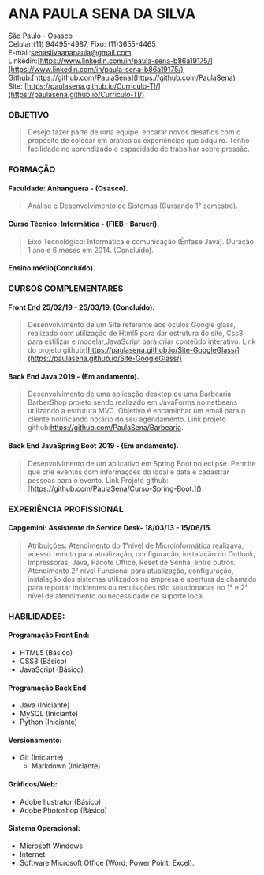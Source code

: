 # ANA PAULA SENA DA SILVA

São Paulo - Osasco <br>
Celular:(11) 94495-4987, Fixo: (11)3655-4465 <br>
E-mail:[senasilvaanapaula@gmail.com](senasilvaanapaula@gmail.com) <br>
Linkedin:[https://www.linkedin.com/in/paula-sena-b86a19175/](https://www.linkedin.com/in/paula-sena-b86a19175/) <br>
Github:[https://github.com/PaulaSena](https://github.com/PaulaSena) <br>
Site:  [https://paulasena.github.io/Curriculo-TI/](https://paulasena.github.io/Curriculo-TI/)<br>
      


### OBJETIVO

> Desejo fazer parte de uma equipe, encarar novos desafios com o propósito de colocar em prática as experiências que adquiro. Tenho facilidade no aprendizado e capacidade de trabalhar sobre pressão.


### FORMAÇÃO

####	Faculdade: Anhanguera - (Osasco).
> Analise e Desenvolvimento de Sistemas (Cursando 1° semestre).

####	Curso Técnico: Informática - (FIEB - Barueri).
> Eixo Tecnológico: Informática e comunicação (Ênfase Java).
Duração 1 ano e 6 meses em 2014. (Concluído).

####	Ensino médio(Concluído). 


### CURSOS COMPLEMENTARES

####		Front End 25/02/19 - 25/03/19. (Concluído).
> Desenvolvimento de um Site referente aos óculos Google glass, realizado com utilização de Html5 para dar estrutura do site, Css3 para estilizar e modelar,JavaScript para criar conteúdo interativo. 
Link do projeto github:[https://paulasena.github.io/Site-GoogleGlass/](https://paulasena.github.io/Site-GoogleGlass/)


####	Back End Java 2019 - (Em andamento).
> Desenvolvimento de uma aplicação desktop de uma Barbearia BarberShop projeto sendo realizado em JavaForms no netbeans utilizando a estrutura MVC. Objetivo é encaminhar um email para o cliente notificando horário do seu agendamento.
Link projeto github:https://github.com/PaulaSena/Barbearia.


####	Back End JavaSpring Boot 2019 - (Em andamento).
> Desenvolvimento de um aplicativo em Spring Boot no eclipse. Permite que crie eventos com informações do local e data e cadastrar pessoas para o evento.
Link Projeto github:[https://github.com/PaulaSena/Curso-Spring-Boot.]()

### EXPERIÊNCIA PROFISSIONAL

####	Capgemini: Assistente de Service Desk- 18/03/13 - 15/06/15.
> Atribuições: Atendimento do 1°nível de Microinformática realizava, acesso remoto para atualização, configuração, instalação do Outlook, Impressoras, Java, Pacote Office, Reset de Senha, entre outros.  Atendimento 2° nível Funcional para atualização, configuração, instalação dos sistemas utilizados na empresa e abertura de chamado para reportar incidentes ou requisições não solucionadas no 1° e 2° nível de atendimento ou necessidade de suporte local.	

### HABILIDADES:

#### Programação Front End:
>
- HTML5      (Básico)
- CSS3       (Básico)
- JavaScript (Básico)

#### Programação Back End
>
- Java   (Iniciante)
- MySQL  (Iniciante)
- Python (Iniciante)

#### Versionamento:
>
- Git (Iniciante)
   - Markdown (Iniciante)

#### Gráficos/Web:
>
- Adobe Ilustrator (Básico)
- Adobe Photoshop  (Básico)

#### Sistema Operacional:
>
- Microsoft Windows 
- Internet
- Software Microsoft Office (Word; Power Point; Excel).

